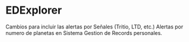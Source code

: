 # EDExplorer
Cambios para incluir las alertas por Señales (Tritio, LTD, etc.)
Alertas por numero de planetas en Sistema
Gestion de Records personales.
